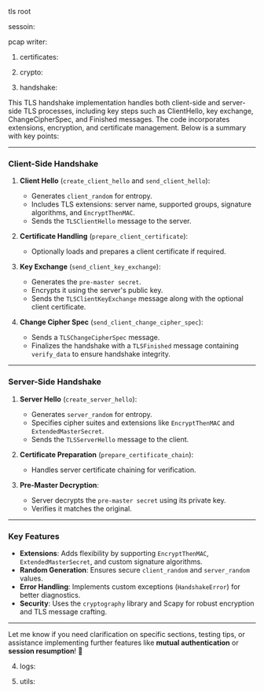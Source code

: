 tls root

sessoin:

pcap writer:


1. certificates:

2. crypto:

3. handshake:

This TLS handshake implementation handles both client-side and server-side TLS processes, including key steps such as ClientHello, key exchange, ChangeCipherSpec, and Finished messages. The code incorporates extensions, encryption, and certificate management. Below is a summary with key points:

---

### **Client-Side Handshake**

1. **Client Hello** (`create_client_hello` and `send_client_hello`):
   - Generates `client_random` for entropy.
   - Includes TLS extensions: server name, supported groups, signature algorithms, and `EncryptThenMAC`.
   - Sends the `TLSClientHello` message to the server.

2. **Certificate Handling** (`prepare_client_certificate`):
   - Optionally loads and prepares a client certificate if required.

3. **Key Exchange** (`send_client_key_exchange`):
   - Generates the `pre-master secret`.
   - Encrypts it using the server's public key.
   - Sends the `TLSClientKeyExchange` message along with the optional client certificate.

4. **Change Cipher Spec** (`send_client_change_cipher_spec`):
   - Sends a `TLSChangeCipherSpec` message.
   - Finalizes the handshake with a `TLSFinished` message containing `verify_data` to ensure handshake integrity.

---

### **Server-Side Handshake**

1. **Server Hello** (`create_server_hello`):
   - Generates `server_random` for entropy.
   - Specifies cipher suites and extensions like `EncryptThenMAC` and `ExtendedMasterSecret`.
   - Sends the `TLSServerHello` message to the client.

2. **Certificate Preparation** (`prepare_certificate_chain`):
   - Handles server certificate chaining for verification.

3. **Pre-Master Decryption**:
   - Server decrypts the `pre-master secret` using its private key.
   - Verifies it matches the original.

---

### **Key Features**
- **Extensions**: Adds flexibility by supporting `EncryptThenMAC`, `ExtendedMasterSecret`, and custom signature algorithms.
- **Random Generation**: Ensures secure `client_random` and `server_random` values.
- **Error Handling**: Implements custom exceptions (`HandshakeError`) for better diagnostics.
- **Security**: Uses the `cryptography` library and Scapy for robust encryption and TLS message crafting.

---

Let me know if you need clarification on specific sections, testing tips, or assistance implementing further features like **mutual authentication** or **session resumption**! 🚀

4. logs:

5. utils:

